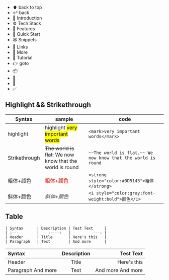 - ⬆ back to top
- ↩ back
- 🤖 Introduction
- ⚙️ Tech Stack
- 🔋 Features
- 🤸 Quick Start
- 🕸️ Snippets
- 🔗 Links
- 🚀 More
- 🚨 Tutorial
- 👉 goto
- 📦
- 📂
- 📄
- ✅

## Highlight && Strikethrough

| Syntax      | sample | code |
|---|----|---|
|highlight|highlight <mark>very important words</mark>|`<mark>very important words</mark>`|
|Strikethrough|~~The world is flat.~~ We now know that the world is round|`~~The world is flat.~~ We now know that the world is round`|
|粗体+颜色|<strong style="color:#DD5145">粗体+颜色</strong>|`<strong style="color:#DD5145">粗体</strong>`|
|斜体+颜色|<i style="color:gray;font-weight:bold">斜体+颜色</i>|`<i style="color:gray;font-weight:bold">颜色</i>`|

## Table

```
| Syntax      | Description | Test Text     |
| :---        |    :----:   |          ---: |
| Header      | Title       | Here's this   |
| Paragraph   | Text        | And more      |
```

| Syntax      | Description | Test Text     |
| :---        |    :----:   |          ---: |
| Header      | Title       | Here's this   |
| Paragraph And more   | Text        | And more  And more    |
